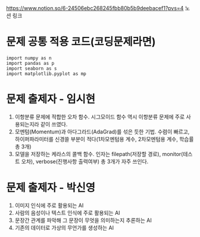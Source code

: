 https://www.notion.so/6-24506ebc268245fbb80b5b9deebacef1?pvs=4
노션 링크

문제 공통 적용 코드(코딩문제라면)
=======================

    import numpy as n
    import pandas as p
    import seaborn as s
    import matplotlib.pyplot as mp

문제 출제자 - 임시현
========================
1. 이항분류 문제에 적합한 오차 함수. 시그모이드 함수 역시 이항분류 문제에 주로 사용되는지라 같이 쓰였다.
2. 모멘텀(Momentum)과 아다그라드(AdaGrad)를 섞은 듯한 기법. 수렴이 빠르고, 하이퍼파라미터를 신경쓸 부분이 적다(1차모멘텀용 계수, 2차모멘텀용 계수, 학습률  총 3개)
3. 모델을 저장하는 케라스의 콜백 함수. 인자는 filepath(저장할 경로), monitor(테스트 오차), verbose(진행사항 출력여부) 총 3개가 자주 쓰인다.

문제 출제자 - 박신영
========================
1. 이미지 인식에 주로 활용되는 AI
2. 사람의 음성이나 텍스트 인식에 주로 활용되는 AI
3. 문장간 관계를 파악해 그 문장이 무엇을 의미하는지 추론하는 AI
4. 기존의 데이터로 가상의 무언가를 생성하는 AI

